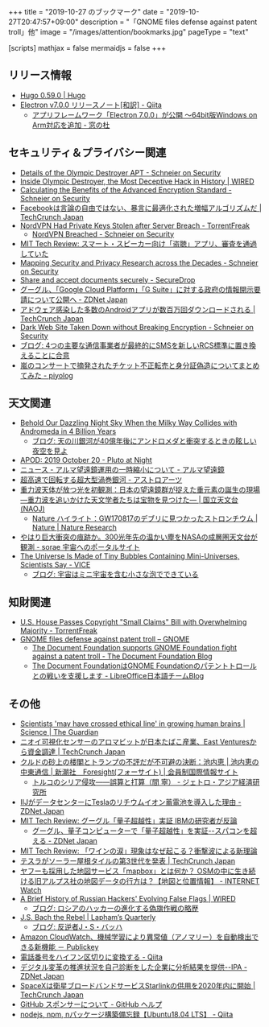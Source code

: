 +++
title = "2019-10-27 のブックマーク"
date =  "2019-10-27T20:47:57+09:00"
description = "「GNOME files defense against patent troll」他"
image = "/images/attention/bookmarks.jpg"
pageType = "text"

[scripts]
  mathjax = false
  mermaidjs = false
+++

## リリース情報

- [Hugo 0.59.0 | Hugo](https://gohugo.io/news/0.59.0-relnotes/)
- [Electron v7.0.0 リリースノート[和訳] - Qiita](https://qiita.com/angeart/items/2db91af63aa489267b2b)
    - [アプリフレームワーク「Electron 7.0.0」が公開 ～64bit版Windows on Arm対応を追加 - 窓の杜](https://forest.watch.impress.co.jp/docs/news/1214252.html)

## セキュリティ＆プライバシー関連

- [Details of the Olympic Destroyer APT - Schneier on Security](https://www.schneier.com/blog/archives/2019/10/details_of_the_3.html)
- [Inside Olympic Destroyer, the Most Deceptive Hack in History | WIRED](https://www.wired.com/story/untold-story-2018-olympics-destroyer-cyberattack/)
- [Calculating the Benefits of the Advanced Encryption Standard - Schneier on Security](https://www.schneier.com/blog/archives/2019/10/calculating_the.html)
- [Facebookは言論の自由ではない、暴言に最適化された増幅アルゴリズムだ  |  TechCrunch Japan](https://techcrunch.com/2019/10/20/facebook-isnt-free-speech-its-algorithmic-amplification-optimized-for-outrage/)
- [NordVPN Had Private Keys Stolen after Server Breach - TorrentFreak](https://torrentfreak.com/nordvpn-had-private-keys-stolen-after-server-breach-191022/)
    - [NordVPN Breached - Schneier on Security](https://www.schneier.com/blog/archives/2019/10/nordvpn_breache.html)
- [MIT Tech Review: スマート・スピーカー向け「盗聴」アプリ、審査を通過していた](https://www.technologyreview.jp/nl/smart-speakers-can-be-hijacked-by-apps-that-spy-on-users/)
- [Mapping Security and Privacy Research across the Decades - Schneier on Security](https://www.schneier.com/blog/archives/2019/10/mapping_securit.html)
- [Share and accept documents securely - SecureDrop](https://securedrop.org/)
- [グーグル、「Google Cloud Platform」「G Suite」に対する政府の情報開示要請について公開へ - ZDNet Japan](https://japan.zdnet.com/article/35144432/)
- [アドウェア感染した多数のAndroidアプリが数百万回ダウンロードされる  |  TechCrunch Japan](https://techcrunch.com/2019/10/25/millions-dozens-android-apps-adware/)
- [Dark Web Site Taken Down without Breaking Encryption - Schneier on Security](https://www.schneier.com/blog/archives/2019/10/dark_web_site_t.html)
- [ブログ: 4つの主要な通信事業者が最終的にSMSを新しいRCS標準に置き換えることに合意](https://okuranagaimo.blogspot.com/2019/10/4smsrcs.html)
- [嵐のコンサートで摘発されたチケット不正転売と身分証偽造についてまとめてみた - piyolog](https://piyolog.hatenadiary.jp/entry/2019/10/26/060528)

## 天文関連

- [Behold Our Dazzling Night Sky When the Milky Way Collides with Andromeda in 4 Billion Years](https://kottke.org/19/10/behold-our-dazzling-night-sky-when-the-milky-way-collides-with-andromeda-in-4-billion-years)
    - [ブログ: 天の川銀河が40億年後にアンドロメダと衝突するときの眩しい夜空を見よ](https://okuranagaimo.blogspot.com/2019/10/40.html)
- [APOD: 2019 October 20 - Pluto at Night](https://apod.nasa.gov/apod/ap191020.html)
- [ニュース - アルマ望遠鏡運用の一時縮小について - アルマ望遠鏡](https://alma-telescope.jp/news/operation-201910)
- [超高速で回転する超大型渦巻銀河 - アストロアーツ](http://www.astroarts.co.jp/article/hl/a/10903_superspiral)
- [重力波天体が放つ光を初観測：日本の望遠鏡群が捉えた重元素の誕生の現場 ―重力波を追いかけた天文学者たちは宝物を見つけた― | 国立天文台(NAOJ)](https://www.nao.ac.jp/news/science/2017/20171016-j-gem.html)
    - [Nature ハイライト：GW170817のデブリに見つかったストロンチウム | Nature | Nature Research](https://www.natureasia.com/ja-jp/nature/highlights/100808)
- [やはり巨大衝突の痕跡か。300光年先の温かい塵をNASAの成層圏天文台が観測 - sorae 宇宙へのポータルサイト](https://sorae.info/astronomy/20191024-bd20307.html)
- [The Universe Is Made of Tiny Bubbles Containing Mini-Universes, Scientists Say - VICE](https://www.vice.com/en_us/article/j5yngp/the-universe-is-made-of-tiny-bubbles-containing-mini-universes-scientists-say)
    - [ブログ: 宇宙はミニ宇宙を含む小さな泡でできている](https://okuranagaimo.blogspot.com/2019/10/blog-post_26.html)

## 知財関連

- [U.S. House Passes Copyright "Small Claims" Bill with Overwhelming Majority - TorrentFreak](https://torrentfreak.com/u-s-house-passes-copyright-small-claims-bill-with-overwhelming-majority-191023/)
- [GNOME files defense against patent troll – GNOME](https://www.gnome.org/news/2019/10/gnome-files-defense-against-patent-troll/)
    - [The Document Foundation supports GNOME Foundation fight against a patent troll - The Document Foundation Blog](https://blog.documentfoundation.org/blog/2019/10/24/tdf-supports-gnome-foundation/)
    - [The Document FoundationはGNOME Foundationのパテントトロールとの戦いを支援します - LibreOffice日本語チームBlog](https://ja.blog.documentfoundation.org/2019/10/25/tdf-supports-gnome-foundation/)

## その他

- [Scientists 'may have crossed ethical line' in growing human brains | Science | The Guardian](https://www.theguardian.com/science/2019/oct/21/scientists-may-have-crossed-ethical-line-in-growing-human-brains)
- [ニオイ可視化センサーのアロマビットが日本たばこ産業、East Venturesから資金調達  |  TechCrunch Japan](https://jp.techcrunch.com/2019/10/21/aromabit-fundraising-from-jt-and-eastventures/)
- [クルドの砂上の楼閣とトランプの不評だが不可避の決断：池内恵 | 池内恵の中東通信 | 新潮社　Foresight(フォーサイト) | 会員制国際情報サイト](https://www.fsight.jp/articles/-/46027)
    - [トルコのシリア侵攻――誤算と打算（間 寧）  - ジェトロ・アジア経済研究所](https://www.ide.go.jp/Japanese/IDEsquare/Eyes/2019/ISQ201920_036.html)
- [IIJがデータセンターにTeslaのリチウムイオン蓄電池を導入した理由 - ZDNet Japan](https://japan.zdnet.com/article/35144330/)
- [MIT Tech Review: グーグル「量子超越性」実証 IBMの研究者が反論](https://www.technologyreview.jp/s/168921/quantum-supremacy-from-google-not-so-fast-says-ibm/)
    - [グーグル、量子コンピューターで「量子超越性」を実証--スパコンを超える - ZDNet Japan](https://japan.zdnet.com/article/35144366/)
- [MIT Tech Review: 「ワインの涙」現象はなぜ起こる？衝撃波による新理論](https://www.technologyreview.jp/s/168561/ever-wondered-why-your-wine-is-weeping-blame-shock-waves/)
- [テスラがソーラー屋根タイルの第3世代を発表  |  TechCrunch Japan](https://techcrunch.com/2019/10/23/tesla-is-launching-version-three-of-its-solar-roof-tile-this-week/)
- [ヤフーも採用した地図サービス「mapbox」とは何か？ OSMの中に生き続ける旧アルプス社の地図データの行方は？【地図と位置情報】 - INTERNET Watch](https://internet.watch.impress.co.jp/docs/column/chizu3/1214/237/index.html)
- [A Brief History of Russian Hackers' Evolving False Flags | WIRED](https://www.wired.com/story/russian-hackers-false-flags-iran-fancy-bear/)
    - [ブログ: ロシアのハッカーの進化する偽旗作戦の略歴](https://okuranagaimo.blogspot.com/2019/10/blog-post_25.html)
- [J.S. Bach the Rebel | Lapham’s Quarterly](https://www.laphamsquarterly.org/roundtable/js-bach-rebel)
    - [ブログ: 反逆者J・S・バッハ](https://okuranagaimo.blogspot.com/2019/10/js.html)
- [Amazon CloudWatch、機械学習により異常値（アノマリー）を自動検出できる新機能 － Publickey](https://www.publickey1.jp/blog/19/amazon_cloudwatch.html)
- [電話番号をハイフン区切りに変換する - Qiita](https://qiita.com/zhao-xy/items/86dcf4188f53ec69401c)
- [デジタル変革の推進状況を自己診断をした企業に分析結果を提供--IPA - ZDNet Japan](https://japan.zdnet.com/article/35144448/)
- [SpaceXは衛星ブロードバンドサービスStarlinkの供用を2020年内に開始  |  TechCrunch Japan](https://techcrunch.com/2019/10/24/spacex-intends-to-offer-starlink-satellite-broadband-service-starting-in-2020/)
- [GitHub スポンサーについて - GitHub ヘルプ](https://help.github.com/ja/github/supporting-the-open-source-community-with-github-sponsors/about-github-sponsors)
- [nodejs, npm, nパッケージ構築備忘録【Ubuntu18.04 LTS】 - Qiita](https://qiita.com/kiwi-bird/items/e3e551938d09282cf4ee)
